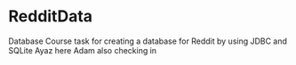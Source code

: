 # RedditData
Database Course task for creating a database for Reddit by using JDBC and SQLite 
Ayaz here
Adam also checking in